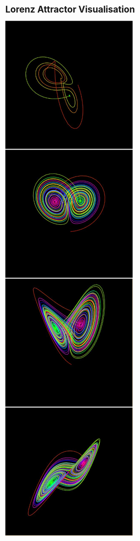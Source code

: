 # Lorenz Attractor Visualisation
<img src="https://github.com/David-Sangojinmi/Projects/blob/master/Processing/Images/lorenz_1.JPG" width="400" height="400">  <img src="https://github.com/David-Sangojinmi/Projects/blob/master/Processing/Images/lorenz_2.JPG" width="400" height="400">  <img src="https://github.com/David-Sangojinmi/Projects/blob/master/Processing/Images/lorenz_3.JPG" width="400" height="400">  <img src="https://github.com/David-Sangojinmi/Projects/blob/master/Processing/Images/lorenz_4.JPG" width="400" height="400">
